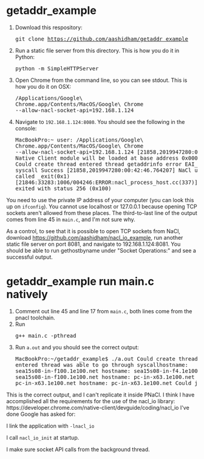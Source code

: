 # getaddr_example
1. Download this respository: <pre>git clone https://github.com/aashidham/getaddr_example</pre>
2. Run a static file server from this directory. This is how you do it in Python: <pre>python -m SimpleHTTPServer</pre>
3. Open Chrome from the command line, so you can see stdout. This is how you do it on OSX: <pre>/Applications/Google\ Chrome.app/Contents/MacOS/Google\ Chrome  --allow-nacl-socket-api=192.168.1.124</pre>
4. Navigate to <code>192.168.1.124:8080</code>. You should see the following in the console:<pre>MacBookPro:~ user: /Applications/Google\ Chrome.app/Contents/MacOS/Google\ Chrome --allow-nacl-socket-api=192.168.1.124
[21858,2019947280:00:42:46.740706] Native Client module will be loaded at base address 0x00000e4500000000
Could create thread
entered thread
getaddrinfo error EAI_SYSTEM in syscall Success
[21858,2019947280:00:42:46.764207] NaCl untrusted code called _exit(0x1)
[21846:33283:1006/004246:ERROR:nacl_process_host.cc(337)] NaCl process exited with status 256 (0x100)
</pre>
You need to use the private IP address of your computer (you can look this up on <code>ifconfig</code>). You cannot use localhost or 127.0.0.1 because opening TCP sockets aren't allowed from these places.
The third-to-last line of the output comes from line 45 in <code>main.c</code>, and I'm not sure why.

As a control, to see that it is possible to open TCP sockets from NaCl, download https://github.com/aashidham/nacl_io_example, run another static file server on port 8081, and navigate to 192.168.1.124:8081. You should be able to run gethostbyname under "Socket Operations:" and see a successful output.

# getaddr_example run main.c natively
1. Comment out line 45 and line 17 from <code>main.c</code>, both lines come from the pnacl toolchain.
2. Run <pre>g++ main.c -pthread</pre>
3. Run <code>a.out</code> and you should see the correct output:<pre>MacBookPro:~/getaddr_example$ ./a.out
Could create thread
entered thread
was able to go through syscallhostname: sea15s08-in-f100.1e100.net
hostname: sea15s08-in-f4.1e100.net
hostname: sea15s08-in-f100.1e100.net
hostname: pc-in-x63.1e100.net
hostname: pc-in-x63.1e100.net
hostname: pc-in-x63.1e100.net
Could join thread
</pre>
This is the correct output, and I can't replicate it inside PNaCl. I think I have accomplished all the requirements for the use of the nacl_io library: https://developer.chrome.com/native-client/devguide/coding/nacl_io I've done Google has asked for:

I link the application with <code>-lnacl_io</code>

I call <code>nacl_io_init</code> at startup.

I make sure socket API calls from the background thread.


